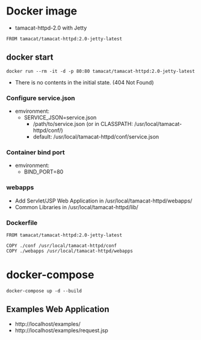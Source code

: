 

# Docker image

* tamacat-httpd-2.0 with Jetty
```
FROM tamacat/tamacat-httpd:2.0-jetty-latest
```

## docker start
```
docker run --rm -it -d -p 80:80 tamacat/tamacat-httpd:2.0-jetty-latest 
```

* There is no contents in the initial state. (404 Not Found)

### Configure service.json
  * emvironment:
    - SERVICE_JSON=service.json
      * /path/to/service.json (or in CLASSPATH: /usr/local/tamacat-httpd/conf/)
      * default: /usr/local/tamacat-httpd/conf/service.json

### Container bind port
  * emvironment:
    - BIND_PORT=80
   
### webapps
  * Add Servlet/JSP Web Application in /usr/local/tamacat-httpd/webapps/
  * Common Libraries in /usr/local/tamacat-httpd/lib/

### Dockerfile
```
FROM tamacat/tamacat-httpd:2.0-jetty-latest

COPY ./conf /usr/local/tamacat-httpd/conf
COPY ./webapps /usr/local/tamacat-httpd/webapps
```

# docker-compose
```
docker-compose up -d --build
```

## Examples Web Application
* http://localhost/examples/
* http://localhost/examples/request.jsp

